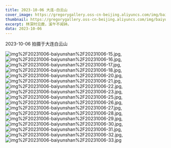 ```yaml
---
title: 2023-10-06 大连-白云山
cover_image: https://gregorygallery.oss-cn-beijing.aliyuncs.com/img/baiyunshan.jpg
thumbnail: https://gregorygallery.oss-cn-beijing.aliyuncs.com/img/baiyunshan.jpg
excerpt: 林深时见鹿，溪午不闻钟。
data: 2023-10-06
---
```


2023-10-06 拍摄于大连白云山

![img%2F20231006-baiyunshan%2F20231006-15.jpg]( https://gregorygallery.oss-cn-beijing.aliyuncs.com/img/20231006-baiyunshan/20231006-15.jpg "img%2F20231006-baiyunshan%2F20231006-15.jpg"),
![img%2F20231006-baiyunshan%2F20231006-16.jpg]( https://gregorygallery.oss-cn-beijing.aliyuncs.com/img/20231006-baiyunshan/20231006-16.jpg "img%2F20231006-baiyunshan%2F20231006-16.jpg"),
![img%2F20231006-baiyunshan%2F20231006-17.jpg]( https://gregorygallery.oss-cn-beijing.aliyuncs.com/img/20231006-baiyunshan/20231006-17.jpg "img%2F20231006-baiyunshan%2F20231006-17.jpg"),
![img%2F20231006-baiyunshan%2F20231006-18.jpg]( https://gregorygallery.oss-cn-beijing.aliyuncs.com/img/20231006-baiyunshan/20231006-18.jpg "img%2F20231006-baiyunshan%2F20231006-18.jpg"),
![img%2F20231006-baiyunshan%2F20231006-20.jpg]( https://gregorygallery.oss-cn-beijing.aliyuncs.com/img/20231006-baiyunshan/20231006-20.jpg "img%2F20231006-baiyunshan%2F20231006-20.jpg"),
![img%2F20231006-baiyunshan%2F20231006-21.jpg]( https://gregorygallery.oss-cn-beijing.aliyuncs.com/img/20231006-baiyunshan/20231006-21.jpg "img%2F20231006-baiyunshan%2F20231006-21.jpg"),
![img%2F20231006-baiyunshan%2F20231006-22.jpg]( https://gregorygallery.oss-cn-beijing.aliyuncs.com/img/20231006-baiyunshan/20231006-22.jpg "img%2F20231006-baiyunshan%2F20231006-22.jpg"),
![img%2F20231006-baiyunshan%2F20231006-23.jpg]( https://gregorygallery.oss-cn-beijing.aliyuncs.com/img/20231006-baiyunshan/20231006-23.jpg "img%2F20231006-baiyunshan%2F20231006-23.jpg"),
![img%2F20231006-baiyunshan%2F20231006-25.jpg]( https://gregorygallery.oss-cn-beijing.aliyuncs.com/img/20231006-baiyunshan/20231006-25.jpg "img%2F20231006-baiyunshan%2F20231006-25.jpg"),
![img%2F20231006-baiyunshan%2F20231006-26.jpg]( https://gregorygallery.oss-cn-beijing.aliyuncs.com/img/20231006-baiyunshan/20231006-26.jpg "img%2F20231006-baiyunshan%2F20231006-26.jpg"),
![img%2F20231006-baiyunshan%2F20231006-27.jpg]( https://gregorygallery.oss-cn-beijing.aliyuncs.com/img/20231006-baiyunshan/20231006-27.jpg "img%2F20231006-baiyunshan%2F20231006-27.jpg"),
![img%2F20231006-baiyunshan%2F20231006-28.jpg]( https://gregorygallery.oss-cn-beijing.aliyuncs.com/img/20231006-baiyunshan/20231006-28.jpg "img%2F20231006-baiyunshan%2F20231006-28.jpg"),
![img%2F20231006-baiyunshan%2F20231006-29.jpg]( https://gregorygallery.oss-cn-beijing.aliyuncs.com/img/20231006-baiyunshan/20231006-29.jpg "img%2F20231006-baiyunshan%2F20231006-29.jpg"),
![img%2F20231006-baiyunshan%2F20231006-30.jpg]( https://gregorygallery.oss-cn-beijing.aliyuncs.com/img/20231006-baiyunshan/20231006-30.jpg "img%2F20231006-baiyunshan%2F20231006-30.jpg"),
![img%2F20231006-baiyunshan%2F20231006-31.jpg]( https://gregorygallery.oss-cn-beijing.aliyuncs.com/img/20231006-baiyunshan/20231006-31.jpg "img%2F20231006-baiyunshan%2F20231006-31.jpg"),
![img%2F20231006-baiyunshan%2F20231006-32.jpg]( https://gregorygallery.oss-cn-beijing.aliyuncs.com/img/20231006-baiyunshan/20231006-32.jpg "img%2F20231006-baiyunshan%2F20231006-32.jpg"),
![img%2F20231006-baiyunshan%2F20231006-33.jpg]( https://gregorygallery.oss-cn-beijing.aliyuncs.com/img/20231006-baiyunshan/20231006-33.jpg "img%2F20231006-baiyunshan%2F20231006-33.jpg")